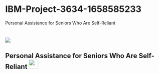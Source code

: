 # IBM-Project-3634-1658585233
Personal Assistance for Seniors Who Are Self-Reliant
 
 <h1 align="fill">
 <img src="[https://i.postimg.cc/HnQSb20b/IBM.jpg](https://www.tricella.com/smart-pillbox)" />
</h1>

## Personal Assistance for Seniors Who Are Self-Reliant <img src="https://i.gifer.com/7U06.mp4" width="30px">

